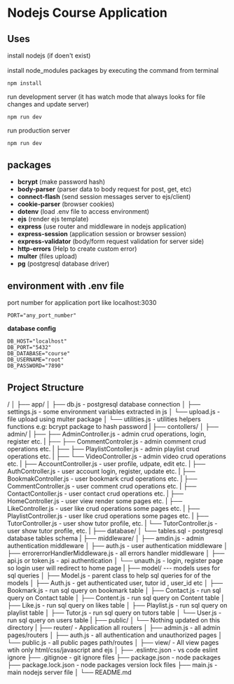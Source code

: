 # Nodejs Course Application

## Uses
install nodejs (if doen't exist) <br> <br>
install node_modules packages by executing the command from terminal
```sh
npm install 
```

run development server (it has watch mode that always looks for file changes and update server)
```sh
npm run dev 
```

run production server
```sh
npm run dev 
```


## packages

- **bcrypt** (make password hash)
- **body-parser** (parser data to body request for post, get, etc)
- **connect-flash** (send session messages server to ejs/client)
- **cookie-parser** (browser cookies)
- **dotenv** (load .env file to access environment)
- **ejs** (render ejs template)
- **express** (use router and middleware in nodejs application)
- **express-session** (application session or browser session)
- **express-validator** (body/form request validation for server side)
- **http-errors** (Help to create custom error)
- **multer** (files upload)
- **pg** (postgresql database driver)


## environment with .env file
port number for application port like localhost:3030
```.env
PORT="any_port_number"
```
**database config**
```.env
DB_HOST="localhost"
DB_PORT="5432"
DB_DATABASE="course"
DB_USERNAME="root"
DB_PASSWORD="7890"
```

## Project Structure
/
│
├── app/
│   ├── db.js - postgresql database connection
│   ├── settings.js - some environment variables extracted in js
│   └── upload.js - file upload using multer package
│   └── utilities.js - utilities helpers functions e.g: bcrypt package to hash password
|
├── contollers/
│   ├── admin/
|   ├── ├── AdminController.js - admin crud operations, login, register etc.
|   ├── ├── CommentControler.js - admin comment crud operations etc.
|   ├── ├── PlaylistContoller.js - admin playlist crud operations etc.
|   ├── └── VideoController.js - admin video crud operations etc.
|   ├── AccountController.js - user profile, udpate, edit etc.
|   ├── AuthController.js - user account login, register, update etc.
|   ├── BookmakController.js - user bookmark crud operations etc.
|   ├── CommentController.js - user comment crud operations etc.
|   ├── ContactContoller.js - user contact crud operations etc.
|   ├── HomeController.js - user view render some pages etc.
|   ├── LikeController.js - user like crud operations some pages etc.
|   ├── PlaylistController.js - user like crud operations some pages etc.
|   ├── TutorController.js - user show tutor profile, etc.
|   └── TutorController.js - user show tutor profile, etc.
|
├── database/
│   └── tables.sql - postgresql database tables schema
|
├── middleware/
│   ├── amdin.js - admin authentication middleware
│   ├── auth.js - user authentication middleware
│   ├── errorerrorHandlerMiddleware.js - all errors handler middleware
│   ├── api.js or token.js - api authentication
│   └── unauth.js - login, register page so login user will redirect to home page
|
├── model/ --- models uses for sql queries
│   ├── Model.js - parent class to help sql queries for of the models
│   ├── Auth.js - get authenticated user, tutor id , user_id etc
│   ├── Bookmark.js - run sql query on bookmark table
│   ├── Contact.js -  run sql query on Contact table
│   ├── Content.js - run sql query on Content table
│   ├── Like.js - run sql query on likes table
│   ├── Playlist.js - run sql query on playlist table
│   ├── Tutor.js - run sql query on tutors table
│   └── User.js - run sql query on users table
|
├── public/ 
│   └── Nothing updated on this directory 
|
├── reuter/ - Application all routers
│   ├── admin.js - all admin pages/routers
│   ├── auth.js - all authentication and unauthorized pages
│   └── public.js - all public pages path/routes
│
├── view/ - All view pages wtih only html/css/javascript and ejs
│
├── .eslintrc.json - vs code eslint ignore
├── .gitignoe - git ignore files
├── package.json - node packages
├── package.lock.json - node packages version lock files
├── main.js - main nodejs server file
│
└── README.md
